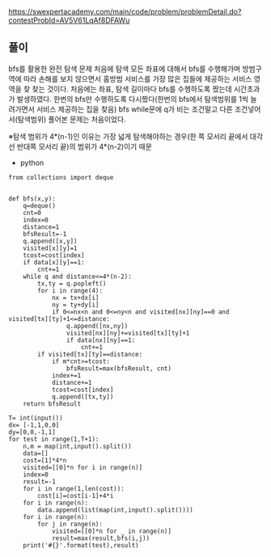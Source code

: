 https://swexpertacademy.com/main/code/problem/problemDetail.do?contestProbId=AV5V61LqAf8DFAWu

## 풀이 
bfs를 활용한 완전 탐색 문제 처음에 탐색 모든 좌표에 대해서  bfs를 수행해가며 방범구역에 따라 손해를 보지 않으면서 홈방범 서비스를 가장 많은 집들에 제공하는 서비스 영역을 찾 찾는 것이다. 처음에는 좌표, 탐색 길이마다 bfs를 수행하도록 짰는데 시간초과가 발생하였다. 한번의 bfs만 수행하도록 다시짰다(한번의 bfs에서 탐색범위를 1씩 늘려가면서 서비스 제공하는 집을 찾음) bfs while문에 q가 비는 조건말고 다른 조건넣어서(탐색범위) 풀어본 문제는 처음이었다.

※탐색 범위가 4*(n-1)인 이유는 가장 넓게 탐색해야하는 경우(한 쪽 모서리 끝에서 대각선 반대쪽 모서리 끝)의 범위가 4*(n-2)이기 때문

- python
```
from collections import deque


def bfs(x,y):
    q=deque()
    cnt=0
    index=0
    distance=1
    bfsResult=-1
    q.append([x,y])
    visited[x][y]=1
    tcost=cost[index]
    if data[x][y]==1:
        cnt+=1
    while q and distance<=4*(n-2):
        tx,ty = q.popleft()
        for i in range(4):
            nx = tx+dx[i]
            ny = ty+dy[i]
            if 0<=nx<n and 0<=ny<n and visited[nx][ny]==0 and visited[tx][ty]+1<=distance:
                q.append([nx,ny])
                visited[nx][ny]+=visited[tx][ty]+1
                if data[nx][ny]==1:
                    cnt+=1
        if visited[tx][ty]==distance:
            if m*cnt>=tcost:
                bfsResult=max(bfsResult, cnt)
            index+=1
            distance+=1
            tcost=cost[index]
            q.append([tx,ty])
    return bfsResult

T= int(input())
dx= [-1,1,0,0]
dy=[0,0,-1,1]
for test in range(1,T+1):
    n,m = map(int,input().split())
    data=[]
    cost=[1]*4*n
    visited=[[0]*n for i in range(n)]
    index=0
    result=-1
    for i in range(1,len(cost)):
        cost[i]=cost[i-1]+4*i
    for i in range(n):
        data.append(list(map(int,input().split())))
    for i in range(n):
        for j in range(n):
            visited=[[0]*n for _ in range(n)]
            result=max(result,bfs(i,j))
    print('#{}'.format(test),result)
```
